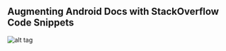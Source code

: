 ## Augmenting Android Docs with StackOverflow Code Snippets

![alt tag](https://raw.github.com/dxuprog/androidDocsAugment/master/screenshot2.png)

